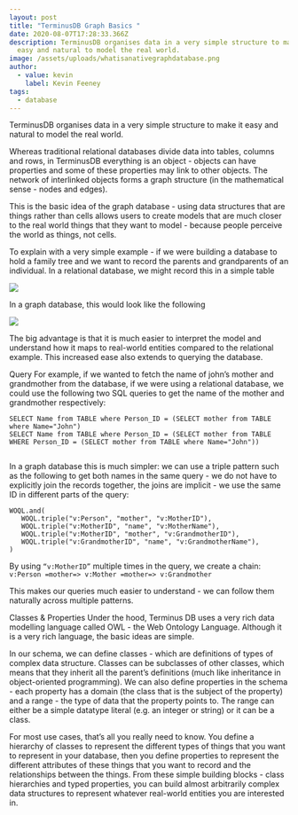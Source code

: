 ```yaml
---
layout: post
title: "TerminusDB Graph Basics "
date: 2020-08-07T17:28:33.366Z
description: TerminusDB organises data in a very simple structure to make it
  easy and natural to model the real world.
image: /assets/uploads/whatisanativegraphdatabase.png
author:
  - value: kevin
    label: Kevin Feeney
tags:
  - database
---
```

TerminusDB organises data in a very simple structure to make it easy and natural to model the real world.

Whereas traditional relational databases divide data into tables, columns and rows, in TerminusDB everything is an object - objects can have properties and some of these properties may link to other objects. The network of interlinked objects forms a graph structure (in the mathematical sense - nodes and edges).

This is the basic idea of the graph database - using data structures that are things rather than cells allows users to create models that are much closer to the real world things that they want to model - because people perceive the world as things, not cells.

To explain with a very simple example - if we were building a database to hold a family tree and we want to record the parents and grandparents of an individual. In a relational database, we might record this in a simple table

![](/blog/assets/uploads/screenshot-2020-08-07-at-6.29.36-pm.png)

In a graph database, this would look like the following

![](/blog/assets/uploads/family-tree.png)

The big advantage is that it is much easier to interpret the model and understand how it maps to real-world entities compared to the relational example. This increased ease also extends to querying the database.

Query For example, if we wanted to fetch the name of john’s mother and grandmother from the database, if we were using a relational database, we could use the following two SQL queries to get the name of the mother and grandmother respectively:

```
SELECT Name from TABLE where Person_ID = (SELECT mother from TABLE where Name="John")
SELECT Name from TABLE where Person_ID = (SELECT mother from TABLE WHERE Person_ID = (SELECT mother from TABLE where Name="John"))


```

In a graph database this is much simpler: we can use a triple pattern such as the following to get both names in the same query - we do not have to explicitly join the records together, the joins are implicit - we use the same ID in different parts of the query:

```
WOQL.and(
   WOQL.triple("v:Person", "mother", "v:MotherID"),
   WOQL.triple("v:MotherID", "name", "v:MotherName"),
   WOQL.triple("v:MotherID", "mother", "v:GrandmotherID"),
   WOQL.triple("v:GrandmotherID", "name", "v:GrandmotherName"),
)

```

By using `“v:MotherID”` multiple times in the query, we create a chain: `v:Person =mother=> v:Mother =mother=> v:Grandmother`

This makes our queries much easier to understand - we can follow them naturally across multiple patterns.

Classes & Properties Under the hood, Terminus DB uses a very rich data modelling language called OWL - the Web Ontology Language. Although it is a very rich language, the basic ideas are simple.

In our schema, we can define classes - which are definitions of types of complex data structure. Classes can be subclasses of other classes, which means that they inherit all the parent’s definitions (much like inheritance in object-oriented programming). We can also define properties in the schema - each property has a domain (the class that is the subject of the property) and a range - the type of data that the property points to. The range can either be a simple datatype literal (e.g. an integer or string) or it can be a class.

For most use cases, that’s all you really need to know. You define a hierarchy of classes to represent the different types of things that you want to represent in your database, then you define properties to represent the different attributes of these things that you want to record and the relationships between the things. From these simple building blocks - class hierarchies and typed properties, you can build almost arbitrarily complex data structures to represent whatever real-world entities you are interested in.